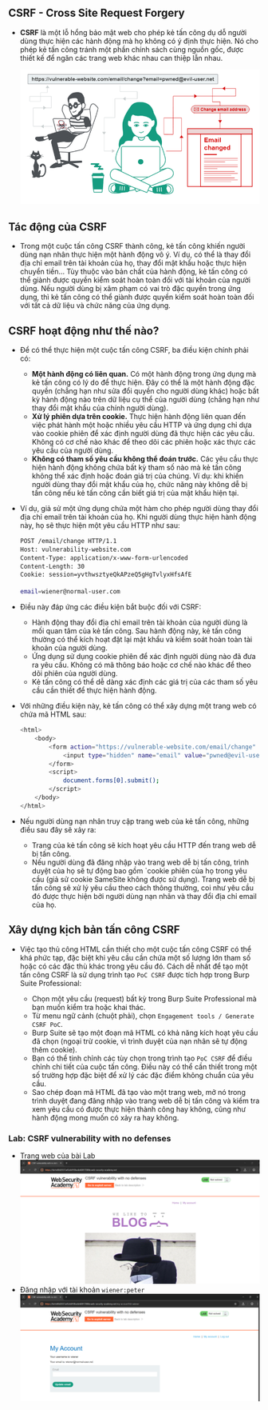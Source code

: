 ## CSRF - Cross Site Request Forgery 

- **CSRF** là một lỗ hổng bảo mật web cho phép kẻ tấn công dụ dỗ người dùng thực hiện các hành động mà họ không có ý định thực hiện. Nó cho phép kẻ tấn công tránh một phần chính sách cùng nguồn gốc, được thiết kế để ngăn các trang web khác nhau can thiệp lẫn nhau.

    ![alt text](image.png)

## Tác động của CSRF

- Trong một cuộc tấn công CSRF thành công, kẻ tấn công khiến người dùng nạn nhân thực hiện một hành động vô ý. Ví dụ, có thể là thay đổi địa chỉ email trên tài khoản của họ, thay đổi mật khẩu hoặc thực hiện chuyển tiền... Tùy thuộc vào bản chất của hành động, kẻ tấn công có thể giành được quyền kiểm soát hoàn toàn đối với tài khoản của người dùng. Nếu người dùng bị xâm phạm có vai trò đặc quyền trong ứng dụng, thì kẻ tấn công có thể giành được quyền kiểm soát hoàn toàn đối với tất cả dữ liệu và chức năng của ứng dụng.

## CSRF hoạt động như thế nào?

- Để có thể thực hiện một cuộc tấn công CSRF, ba điều kiện chính phải có:

    - **Một hành động có liên quan.** Có một hành động trong ứng dụng mà kẻ tấn công có lý do để thực hiện. Đây có thể là một hành động đặc quyền (chẳng hạn như sửa đổi quyền cho người dùng khác) hoặc bất kỳ hành động nào trên dữ liệu cụ thể của người dùng (chẳng hạn như thay đổi mật khẩu của chính người dùng).
    - **Xử lý phiên dựa trên cookie.** Thực hiện hành động liên quan đến việc phát hành một hoặc nhiều yêu cầu HTTP và ứng dụng chỉ dựa vào cookie phiên để xác định người dùng đã thực hiện các yêu cầu. Không có cơ chế nào khác để theo dõi các phiên hoặc xác thực các yêu cầu của người dùng.
    - **Không có tham số yêu cầu không thể đoán trước.** Các yêu cầu thực hiện hành động không chứa bất kỳ tham số nào mà kẻ tấn công không thể xác định hoặc đoán giá trị của chúng. Ví dụ: khi khiến người dùng thay đổi mật khẩu của họ, chức năng này không dễ bị tấn công nếu kẻ tấn công cần biết giá trị của mật khẩu hiện tại.

- Ví dụ, giả sử một ứng dụng chứa một hàm cho phép người dùng thay đổi địa chỉ email trên tài khoản của họ. Khi người dùng thực hiện hành động này, họ sẽ thực hiện một yêu cầu HTTP như sau:

    ```bash
    POST /email/change HTTP/1.1
    Host: vulnerability-website.com
    Content-Type: application/x-www-form-urlencoded
    Content-Length: 30
    Cookie: session=yvthwsztyeQkAPzeQ5gHgTvlyxHfsAfE

    email=wiener@normal-user.com
    ```
- Điều này đáp ứng các điều kiện bắt buộc đối với CSRF:
    - Hành động thay đổi địa chỉ email trên tài khoản của người dùng là mối quan tâm của kẻ tấn công. Sau hành động này, kẻ tấn công thường có thể kích hoạt đặt lại mật khẩu và kiểm soát hoàn toàn tài khoản của người dùng.
    - Ứng dụng sử dụng cookie phiên để xác định người dùng nào đã đưa ra yêu cầu. Không có mã thông báo hoặc cơ chế nào khác để theo dõi phiên của người dùng.
    - Kẻ tấn công có thể dễ dàng xác định các giá trị của các tham số yêu cầu cần thiết để thực hiện hành động.

- Với những điều kiện này, kẻ tấn công có thể xây dựng một trang web có chứa mã HTML sau:
    ```bash
    <html>
        <body>
            <form action="https://vulnerable-website.com/email/change" method="POST">
                <input type="hidden" name="email" value="pwned@evil-user.net" />
            </form>
            <script>
                document.forms[0].submit();
            </script>
        </body>
    </html>
    ```

- Nếu người dùng nạn nhân truy cập trang web của kẻ tấn công, những điều sau đây sẽ xảy ra:

    - Trang của kẻ tấn công sẽ kích hoạt yêu cầu HTTP đến trang web dễ bị tấn công.
    - Nếu người dùng đã đăng nhập vào trang web dễ bị tấn công, trình duyệt của họ sẽ tự động bao gồm `cookie phiên của họ trong yêu cầu (giả sử cookie SameSite không được sử dụng).
Trang web dễ bị tấn công sẽ xử lý yêu cầu theo cách thông thường, coi như yêu cầu đó được thực hiện bởi người dùng nạn nhân và thay đổi địa chỉ email của họ.

## Xây dựng kịch bản tấn công CSRF 

- Việc tạo thủ công HTML cần thiết cho một cuộc tấn công CSRF có thể khá phức tạp, đặc biệt khi yêu cầu cần chứa một số lượng lớn tham số hoặc có các đặc thù khác trong yêu cầu đó. Cách dễ nhất để tạo một tấn công CSRF là sử dụng trình tạo `PoC CSRF` được tích hợp trong Burp Suite Professional:

    - Chọn một yêu cầu (request) bất kỳ trong Burp Suite Professional mà bạn muốn kiểm tra hoặc khai thác.
    - Từ menu ngữ cảnh (chuột phải), chọn `Engagement tools / Generate CSRF PoC`.
    - Burp Suite sẽ tạo một đoạn mã HTML có khả năng kích hoạt yêu cầu đã chọn (ngoại trừ cookie, vì trình duyệt của nạn nhân sẽ tự động thêm cookie).
    - Bạn có thể tinh chỉnh các tùy chọn trong trình tạo `PoC CSRF` để điều chỉnh chi tiết của cuộc tấn công. Điều này có thể cần thiết trong một số trường hợp đặc biệt để xử lý các đặc điểm không chuẩn của yêu cầu.
    - Sao chép đoạn mã HTML đã tạo vào một trang web, mở nó trong trình duyệt đang đăng nhập vào trang web dễ bị tấn công và kiểm tra xem yêu cầu có được thực hiện thành công hay không, cũng như hành động mong muốn có xảy ra hay không.

### Lab: CSRF vulnerability with no defenses

- Trang web của bài Lab
    ![alt text](image-1.png)
- Đăng nhập với tài khoản `wiener:peter`
    ![alt text](image-2.png)




